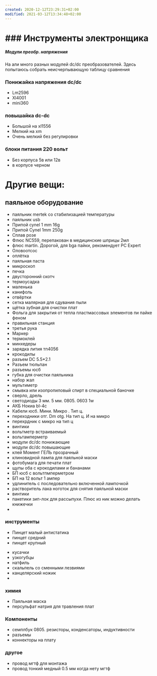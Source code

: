 ```yaml
---
created: 2020-12-12T23:29:31+02:00
modified: 2021-03-12T13:34:48+02:00
---
```


# ### Инструменты электронщика

##### Модули преобр. напряжения

На али много разных модулей dc/dc преобразователей. Здесь попытаюсь собрать неисчерпывающую таблицу сравнения

### Понижайка напряжения dc/dc
* Lm2596
* Xl4001
* mini360

### повышайка dc-dc
* Большой на xl1556
* Мелкий на xm
* Очень мелкий без регулировки

### блоки питания 220 вольт
* Без корпуса 5в или 12в
* в корпусе черном



# Другие вещи: 

## паяльное оборудование

* паяльник mertek со стабилизацией температуры
* паяльник usb
* Припой cynel 1 mm 16g
* Припой Cynel 1mm 250g
* Сплав розе
* Флюс NC559, перепакован в медицинские шприцы 2мл
* флюс martin. Дорогой, для bga пайки, рекомендует PC Expert 
* Оловоотсос
* оплётка
* паяльная паста
* микроскоп
* печка
* двусторонний скотч
* термоусадка
* маленька
* канифоль
* отвёртки
* сетка малярная для сдувания пыли
* щётка зубная для очистки плат
* Фольга для закрытия от тепла пластмассовых элементов пи пайке феном
* правильная станция
* третья рука 
* Маркер
* термоклей
* минхедеры
* зарядка лития тп4056
* крокодилы
* разъем  DC 5.5*2.1
* Разъем тюльпан
* разъемы юсб
* губка для очистки паяльника
* набор жал
* мультиметр
* смывка или изопропиловый спирт в специальной баночке
* сверло, дрель
* светодиоды 3 мм. 5 мм. 0805. 0603 1w
* АКБ Нокиа bl-4c
* Кабели юсб. Мини. Микро . Тип ц. 
* переходники отг. Dm otg. На тип ц. И на микро
* перехрдник с микро на тип ц
* винтики
* вольтметр встраиваемый
* вольтамперметр
* модули dc/dc понижающие
* модули dc/dc повышающие
* клей Момент ГЕЛЬ прозрачный
* клиновидной лампа для паяльной маски
* фотобумага для печати плат
* щупы оба с крокодилами и бананами
* БП юсб с вольтпмперметром
* БП на 12 вольт 1 ампер
* удлинитель с последовательно включенной лампочкой
* растворитель лака ноготок для снятия паяльной маски
* винтики 
* пакетики зип-лок для рассыпухи. Плюс из ник можно делать книжечки
* 


### инструменты
* Пинцет малый антистатика
* пинцет средний
* пинцет крупный

- кусачки
- узкогубцы
- натфиль
- скальпель со сменными лезвиями
- канцелярский ножик
- 





### химия
* Паяльная маска
* персульфат натрия для травления плат


### Компоненты
- семплбук 0805. резисторы, конденсаторы, индуктивности
- разъемы
- коннекторы на плату


### другое 
- провод мгтф для монтажа
- провод тонкий медный 0.5 мм когда нету мгтф